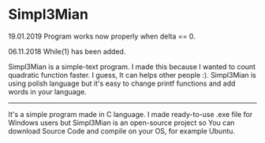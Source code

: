# Simpl3Mian
19.01.2019
Program works now properly when delta == 0.  



06.11.2018
While(1) has been added.




Simpl3Mian is a simple-text program. I made this because I wanted to count quadratic function faster. I guess, It can helps other people :).
Simpl3Mian is using polish language but it's easy to change printf functions and add words in your language. 

__________________________________________________________________________________________________________________________________________
It's a simple program made in C language. I made ready-to-use .exe file for Windows users but Simpl3Mian is an open-source project so You can download Source Code and compile on your OS, for example Ubuntu. 
